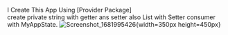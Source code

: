 I Create This App Using [Provider Package]  
create private string  with getter ans setter also List with Setter
consumer with MyAppState.
![Screenshot_1681995426](https://user-images.githubusercontent.com/104686607/233379556-fa139358-4925-49df-8dcb-d0f15092abc7.png){width=350px height=450px}

